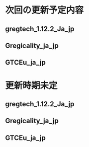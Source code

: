 # 次回の更新予定内容  
## gregtech_1.12.2_Ja_jp  
## Gregicality_ja_jp  
## GTCEu_ja_jp  


  
  
# 更新時期未定  
## gregtech_1.12.2_Ja_jp  
## Gregicality_ja_jp  
## GTCEu_ja_jp
